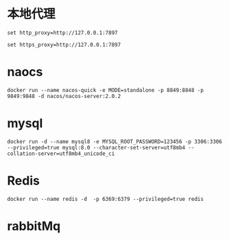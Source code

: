 # 本地代理
```
set http_proxy=http://127.0.0.1:7897

set https_proxy=http://127.0.0.1:7897
```


# naocs
```agsl
docker run --name nacos-quick -e MODE=standalone -p 8849:8848 -p 9849:9848 -d nacos/nacos-server:2.0.2
```

# mysql
```agsl
docker run -d --name mysql8 -e MYSQL_ROOT_PASSWORD=123456 -p 3306:3306 --privileged=true mysql:8.0 --character-set-server=utf8mb4 --collation-server=utf8mb4_unicode_ci
```

# Redis
```agsl
docker run --name redis -d  -p 6369:6379 --privileged=true redis
```
# rabbitMq
```agsl

```
